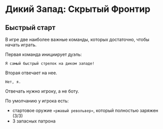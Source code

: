 # Дикий Запад: Скрытый Фронтир
## Быстрый старт
В игре две наиболее важные команды, которых достаточно, чтобы начать играть.

Первая команда инициирует дуэль:
```
Я самый быстрый стрелок на диком западе!
```

Вторая отвечает на нее. 
```
Нет, я.
```

Отвечать нужно игроку, а не боту.

По умолчанию у игрока есть:
- стартовое оружие `«ржавый револьвер»`, который полностью заряжен (3/3)
- 3 запасных патрона
